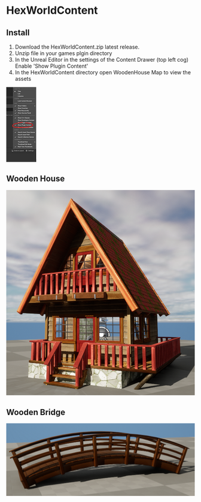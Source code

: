 # HexWorldContent

## Install

1. Download the HexWorldContent.zip latest release.  
2. Unzip file in your games plgin directory
3. In the Unreal Editor in the settings of the Content Drawer (top left cog) Enable 'Show Plugin Content'
4. In the HexWorldContent directory open WoodenHouse Map to view the assets   

![Content Drawer settings](https://raw.githubusercontent.com/3vilM33pl3/HexWorldContent/master/Content/UESettings.png)
## Wooden House

![Wooden House](https://raw.githubusercontent.com/3vilM33pl3/HexWorldContent/master/Content/WoodenHouse/WoodenHouse.png?token=AMQEGNLL6A5N4FX2AOEJ6ITBICDP6)

## Wooden Bridge

![Wooden Bridge](https://raw.githubusercontent.com/3vilM33pl3/HexWorldContent/master/Content/WoodenBridge/WoodenBridge.png?token=AMQEGNNPP3D75LDOKBCBSZTBICDCO)
